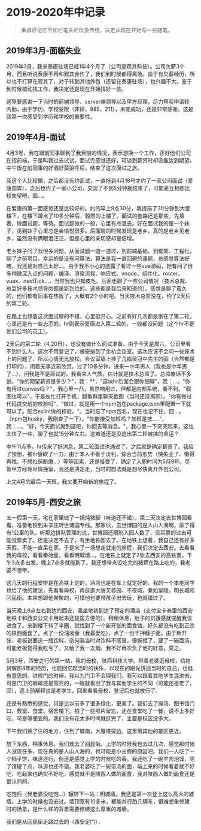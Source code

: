 # 2019-2020年中记录
> 秉承好记忆不如烂笔头的优良传统，决定从现在开始写一些随笔。

## 2019年3月-面临失业

2019年3月，我来泰康驻场已经1年4个月了（公司是观其科技）。公司欠薪3个月，而且听说泰康不再和观其合作了，我们到时候都得离场。由于有欠薪经历，所以也不打算在观其了，对于转到其他外包（还留在泰康驻场），也兴趣不大。鉴于到时候被动找工作，我决定还是现在开始找好一些。

这里要感谢一下当时的前端领导、server端领导以及甲方经理，尽力帮我申请转内勤，由于学历、学校受限（非研、985、211），未能成功，还是非常感谢。这是我第一次感受到学历和学校的重要性。

## 2019年4月-面试

4月3号，我在跟前同事聊到了我目前的情况，表示想换一个工作，正好他们公司在招前端，于是叫我过去试试。面试完感觉还好，可谈到薪资时却没能达到期望。中午饭在前同事的好酒好菜招呼后，结束了这次面试之旅。

我这个人比较懒，之后都没有约面试，一直拖到4月18号才约了一家公司面试（爱康国宾）。之后也约了一家小公司，交谈了不到5分钟就结束了，可能是互相都比较失望吧，囧...。

在爱康的第一面感觉还是比较好的。约的早上9点30分，我提前了30分钟到大厦楼下，在楼下蹲点了10多分钟后，毅然的上楼了。面试的套路还是那些，先填表，做面试题，等待。面试题做的一般，心里有点沮丧。好在面试我的是一个妹子，见到妹子心里总是会愉悦很多。后面聊的时候发现是老乡，真的是老乡见老乡，虽然没有俩眼泪汪汪，但是心里的亲切感却是倍增。

老乡妹子问了我很多问题，从面试题一道一道过，到前端基础，到框架、工程化，聊了之前项目。幸运的是没有问算法，算法是我一直回避的课题，总感觉算法好难，我还是对自己太好...。由于我不小心的透露了看过一些vue源码，她有问了很多稍微深入点的问题，编译、渲染流程、响应式、vnode、组件化、router、vuex、nextTick...，当然我也只知皮毛。后面也聊了一些公司情况（技术总裁、总监好多技术领导岗都是新到位的，这些都是我后来知道的）。感觉是聊了蛮久的，他们都有同事在热饭了，大概有2个小时吧。当天技术总监没在，约了2天后的第二轮。

在路上也想着这次面试聊的不错，心里挺开心。之前有好几次都是倒在了第二轮，心里还是有一些忐忑的，hr则表示爱康进入第二轮的，一般都没问题（这个hr不是他们公司的员工）。

2天后的第二轮（4.20日），也没有做什么面试准备。由于今天是周六，公司里看不到什么人。这次不用登记了，被安排到了余杭会议室。这次应该不会问一些技术上的问题了，所以心情无比放松。会议室墙上挂了几幅吴冠中先生的画（当然都是打印的），闲着无事近前欣赏。过了10多分钟，进来一中年男人（我也是中年男了...），问我是不是面试的，我看来人气质，估计就是技术总监了。总监废话不多说，"你的期望薪资是多少？"，我：**，"这块hr后面会跟你细聊"，我：...。"你有用过canvas吗？"，我心里一凸，虽然咱用过，但都是内部系统，看不到。"截图也可以"，于是匆忙打开手机，翻看群里聊天截图（当时还没离职）。"你有做过代码提交前的校验吗"，"做过，就是用一个npm包在package.json里配置一下就可以了。配合eslint做的校验。"。当时忘了npm包名，现在也记不住，囧...。（npm包husky，我刚查了一下）。"你能接受加班吗？加班是按....."，我：...。"好，今天面试就到这吧，你回去等消息。"，我心里一下突突起来，这也太快了一些，聊了也就15分钟左右。这难道还是没逃出第二轮被挂的命运？

中午11点多，hr传来了好消息，第二轮面试也通过了，之后就是确定薪资了。我给了预想，被hr狠砍了一刀，由于本人不善于谈判，综合当前形势（快失业了、懒得再找、不想社保断缴...）等等因素，还是接受了，确定了入职时间为5月9号。尽管甲方经理尽情挽留，我还是决定走，当时的想法就是想尽快离开外包公司。

上完4月的最后一天班，我又要开始新的旅程了。

## 2019年5月-西安之旅

五一假第一天，宅在家里做了一锅炖猪脚（味道还不错）。第二天决定去世博园看看，准备地铁到朱辛庄转世博园专线。那家伙，去世博园的是人山人海啊，排了得有1公里的队，听那边排队管理的说，世博园还限制入园人数了，没买票的过去可能没票卖了。还是决定不去了，有坐地铁回去了。在地铁上想着，我自己还有好多天假，不能一直呆在家。于是来了一场想走就走的旅程，我们决定去西安。去看看我的母校，看看秦始皇，看看明城墙...。在地铁上就定了2张去西安的高铁票，下午3点多出发，晚上7点多就能到了。我还想带点没吃完的猪蹄在路上吃的，我老婆不想带。

这几天的行程安排是在高铁上定的，酒店也是在车上就定好的，我的一个本地同学也给了他的建议，先看看母校，再逛逛大唐芙蓉园、不夜城，秦始皇陵，明长城和回民街。本来想跟他聚聚的，可惜他也要带孩子出去玩，也就错过了。

当天晚上8点左右到达的西安，乘坐地铁到达了预定的酒店（支付宝卡券里的西安地铁卡和西安公交卡用起来还是蛮方便的）。稍稍休息，肚子的饥饿感就提醒我该进食了。来到楼下转了半圈，就找到了一个新开张的面食馆。好久都没有吃到正宗的陕西面食了。点了一份油泼面（我最爱吃），点了一份干拌臊子面。由于新开张，老板说要送一瓶饮料，奈何我当时对饮料不感冒，便婉拒了，要了一碗面汤，可能老板觉得我吃亏了，又给了我一支烟，我不好再次负了他的好意，受之。

5月3号，西安之行的第一站，我的母校，陕西科技大学。带着老婆逛母校，给她讲解那4年的经历，也能回忆起当时的快乐，以现在的眼光讲述当时的自己，也挺有意思的。进校门的时候，我以为门卫不会理我们，我可以跟着其他学生混进去，可是门卫的眼睛还是雪亮的，一眼就看出了我与其他学生的不同（可能还是老了，囧），逐上前解释说是老学生，回来看看母校，登记后也就放行了。

还是有熟悉的感觉，只是比以前多了很多绿化，更美了。我们去了操场、图书馆门口、教室、食堂、宿舍楼下。拍了一些照片留恋，还在食堂吃了一餐，说不上多好吃，可是够便宜的。我们没有花太多时间就逛完了，主要是校区没多大。

下午我们换了住的地方，住到了城南，大雁塔旁边，这里离其他的景区更近。

放下东西，稍事休息，我们就去了回民街。上学的时候我也去过几次，感觉那时候人没现在多，现在真的是人山人海的，也可能是小长假的原因吧。我们一人吃了一个柿子饼，味道还行，但还是感觉上学的时候吃的香。我还吃了一碗羊肉泡馍，除了馍硬了点，味道也还不错。我老婆吃了一碗带汤的面，端上来的时候看着就不好吃，吃起来也确实不好吃，感觉就不是陕西人做的面食，我对陕西人做的面食还是很认同的。

吃饱后（我老婆没吃饱...）辗转下一站：明城墙。我还是第一次登上这么高大的城墙，上学的时候也没去过。墙顶宽有10多米，都能并行跑几辆车，很难想象修建时的场景，是什么样的背景需要修建这么厚重的城墙。

我们是从回民街走路过去的（西安定门），
